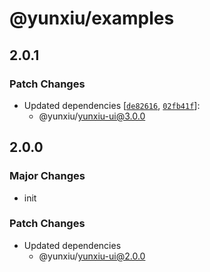 # @yunxiu/examples

## 2.0.1

### Patch Changes

- Updated dependencies [[`de82616`](https://github.com/yichuSpace/yunxiu/commit/de8261668e47a63d97659e99f2ac138d511d8138), [`02fb41f`](https://github.com/yichuSpace/yunxiu/commit/02fb41f9dbf0466947629e54c022905b29227946)]:
  - @yunxiu/yunxiu-ui@3.0.0

## 2.0.0

### Major Changes

- init

### Patch Changes

- Updated dependencies
  - @yunxiu/yunxiu-ui@2.0.0
